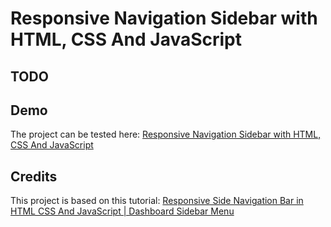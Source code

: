 # Responsive Navigation Sidebar with HTML, CSS And JavaScript

## TODO

## Demo
The project can be tested here: [Responsive Navigation Sidebar with HTML, CSS And JavaScript](https://alchemistbg.github.io/responsive-side-navigation-bar-html-css-js/)

## Credits
This project is based on this tutorial: [Responsive Side Navigation Bar in HTML CSS And JavaScript | Dashboard Sidebar Menu](https://www.youtube.com/watch?v=Gpu8dt_AH-E)